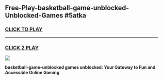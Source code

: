 
## Free-Play-basketball-game-unblocked-Unblocked-Games #5atka
<h3>
<a href="https://news.freeplayer.one?title=basketball-game-unblocked&ref=8M">CLICK TO PLAY</a></h3>
<hr>

<h3>
<a href="https://news.freeplayer.one?title=basketball-game-unblocked&ref=8M">CLICK 2 PLAY</a>
  
</h3>

<a href="https://news.freeplayer.one?title=basketball-game-unblocked&ref=8M"><img src="https://clearcache.store/games.png"></a>


**basketball-game-unblocked games unblocked: Your Gateway to Fun and Accessible Online Gaming**
